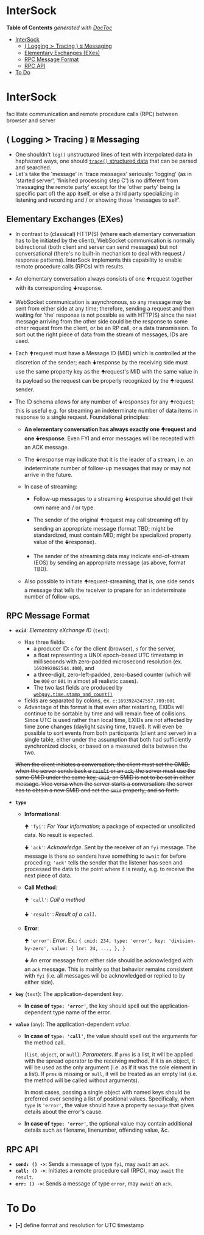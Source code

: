 


# InterSock

<!-- START doctoc generated TOC please keep comment here to allow auto update -->
<!-- DON'T EDIT THIS SECTION, INSTEAD RE-RUN doctoc TO UPDATE -->
**Table of Contents**  *generated with [DocToc](https://github.com/thlorenz/doctoc)*

- [InterSock](#intersock)
  - [( Logging ≻ Tracing ) ⩰ Messaging](#-logging-%E2%89%BB-tracing--%E2%A9%B0-messaging)
  - [Elementary Exchanges (EXes)](#elementary-exchanges-exes)
  - [RPC Message Format](#rpc-message-format)
  - [RPC API](#rpc-api)
- [To Do](#to-do)

<!-- END doctoc generated TOC please keep comment here to allow auto update -->



# InterSock

facilitate communication and remote procedure calls (RPC) between browser and server

## ( Logging ≻ Tracing ) ⩰ Messaging

* One shouldn't `log()` unstructured lines of text with interpolated data in haphazard ways, one should
  [`trace()` structured data](https://andydote.co.uk/2023/09/19/tracing-is-better/) that can be parsed and
  searched.
* Let's take the 'message' in 'trace messages' seriously: 'logging' (as in 'started server', 'finished
  processing step C') is no different from 'messaging the remote party' except for the 'other party' being
  (a specific part of) the app itself, or else a third party specializing in listening and recording and /
  or showing those 'messages to self'.

## Elementary Exchanges (EXes)

* In contrast to (classical) HTTP(S) (where each elementary conversation has to be initiated by the client),
  WebSocket communication is normally bidirectional (both client and server can send messages) but not
  conversational (there's no built-in mechanism to deal with request / response patterns). InterSock
  implements this capability to enable remote procedure calls (RPCs) with results.

* An elementary conversation always consists of one 🠉request together with its corresponding 🠋response.

* WebSocket communication is asynchronous, so any message may be sent from either side at any time;
  therefore, sending a request and then waiting for 'the' response is not possible as with HTTP(S) since the
  next message arriving from the other side could be the response to some other request from the client, or
  be an RP call, or a data transmission. To sort out the right piece of data from the stream of messages,
  IDs are used.

* Each 🠉request must have a Message ID (MID) which is controlled at the discretion of the sender; each
  🠋response by the receiving side must use the same property key as the 🠉request's MID with the same value
  in its payload so the request can be properly recognized by the 🠉request sender.

* The ID schema allows for any number of 🠋responses for any 🠉request; this is useful e.g. for streaming an
  indeterminate number of data items in response to a single request. Foundational principles:

  * **An elementary conversation has always exactly one 🠉request and one 🠋response**. Even FYI and error
    messages will be recepted with an ACK message.

  * The 🠋response may indicate that it is the leader of a stream, i.e. an indeterminate number of follow-up
    messages that may or may not arrive in the future.

  * In case of streaming:

    * Follow-up messages to a streaming 🠋response should get their own name and / or type.

    * The sender of the original 🠉request may call streaming off by sending an appropriate message (format
      TBD; might be standardized, must contain MID; might be specialized property value of the 🠋response).

    * The sender of the streaming data may indicate end-of-stream (EOS) by sending an appropriate message
      (as above, format TBD).

  * Also possible to initiate 🠉request-streaming, that is, one side sends a message that tells the receiver
    to prepare for an indeterminate number of follow-ups.


## RPC Message Format

* **`exid`**: *Elementary eXchange ID* (`text`):
  * Has three fields:
    * a producer ID: `c` for the client (browser), `s` for the server,
    * a float representing a UNIX epoch-based UTC timestamp in milliseconds with zero-padded microsecond
      resolution (ex. `1693992062544.400`), and
    * a three-digit, zero-left-padded, zero-based counter (which will be `000` or `001` in almost all
      realistic cases).
    * The two last fields are produced by
      [`webguy.time.stamp_and_count()`](https://github.com/loveencounterflow/webguy#time)
  * fields are separated by colons, ex. `c:1693924247557.709:001`
  * Advantage of this format is that even after restarting, EXIDs will continue to be sortable by time and
    will remain free of collisions. Since UTC is used rather than local time, EXIDs are not affected by time
    zone changes (daylight saving time, travel). It will even be possible to sort events from both
    participants (client and server) in a single table, either under the assumption that both had
    sufficiently synchronized clocks, or based on a measured delta between the two.

  <del>When the client initiates a conversation, the client must set the CMID; when the server sends back a
  `result` or an `ack`, the server must use the same CMID under the same key, `cmid`; an SMID is not to be
  set in either message. Vice versa when the server starts a conversation: the server has to obtain a new
  SMID and set the `smid` property, and so forth.</del>


* **`type`**

  * **Informational**:

    🠉 `'fyi'`: *For Your Information*; a package of expected or unsolicited data. No result is expected.

    🠋 `'ack'`: *Acknowledge*. Sent by the receiver of an `fyi` message. The message is there so senders have
      something to `await` for before proceding; `'ack'` tells the sender that the listener has seen and
      processed the data to the point where it is ready, e.g. to receive the next piece of data.

  * **Call Method**:

    🠉 `'call'`: *Call a method*

    🠋 `'result'`: *Result of a `call`*.

  * **Error**:

    🠉 `'error'`: *Error*. Ex.: `{ cmid: 234, type: 'error', key: 'division-by-zero', value: { lnr: 24, ...,
      }, }`

    🠋 An error message from either side should be acknowledged with an `ack` message. This is mainly so that
      behavior remains consistent with `fyi` (i.e. all messages will be acknowledged or replied to by either
      side).

* **`key`** (`text`): The application-dependent *key*.

  * **In case of `type: 'error'`**, the key should spell out the application-dependent type name of the
    error.

* **`value`** (`any`): The application-dependent *value*.

  * **In case of `type: 'call'`**, the value should spell out the arguments for the method call.

    (`list`, `object`, or `null`): *Parameters*. If `prms` is a list, it will be applied with the spread
    operator to the receiving method. If it is an object, it will be used as the only argument (i.e. as if
    it was the sole element in a list). If `prms` is missing or `null`, it will be treated as an empty list
    (i.e. the method will be called without arguments).

    In most cases, passing a single object with named keys should be preferred over sending a list of
    positional values. Specifically, when `type` is `'error'`, the value should have a property `message`
    that gives details about the error's cause.

  * **In case of `type: 'error'`**, the optional value may contain additional details such as filename,
    linenumber, offending value, &c.


## RPC API

* **`send: () ->`**: Sends a message of type `fyi`, may `await` an `ack`.
* **`call: () ->`**: Initiates a remote procedure call (RPC), may `await` the `result`.
* **`err: () ->`**: Sends a message of type `error`, may `await` an `ack`.


# To Do

* **[–]** define format and resolution for UTC timestamp


